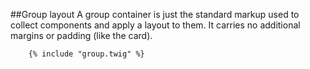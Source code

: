 ##Group layout
A group container is just the standard markup used to collect components and apply a layout to them. It carries no additional margins or padding (like the card).

```container_show
    {% include "group.twig" %}
```




